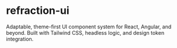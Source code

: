 # refraction-ui
Adaptable, theme-first UI component system for React, Angular, and beyond. Built with Tailwind CSS, headless logic, and design token integration.
